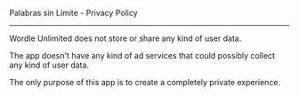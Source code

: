 Palabras sin Límite - Privacy Policy

---------------------------------------------------------------------------------------------------------

Wordle Unlimited does not store or share any kind of user data.

The app doesn't have any kind of ad services that could possibly collect any kind of user data.

The only purpose of this app is to create a completely private experience.
